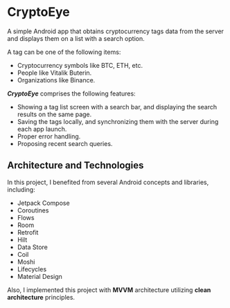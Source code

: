 # CryptoEye
A simple Android app that obtains cryptocurrency tags data from the server and displays them on a list with a search option.

A tag can be one of the following items:
* Cryptocurrency symbols like BTC, ETH, etc.
* People like Vitalik Buterin.
* Organizations like Binance.

**_CryptoEye_** comprises the following features:
* Showing a tag list screen with a search bar, and displaying the search results on the same page.
* Saving the tags locally, and synchronizing them with the server during each app launch.
* Proper error handling.
* Proposing recent search queries.

## Architecture and Technologies
In this project, I benefited from several Android concepts and libraries, including:
* Jetpack Compose
* Coroutines
* Flows
* Room
* Retrofit
* Hilt
* Data Store
* Coil
* Moshi
* Lifecycles
* Material Design

Also, I implemented this project with **MVVM** architecture utilizing **clean architecture** principles.
